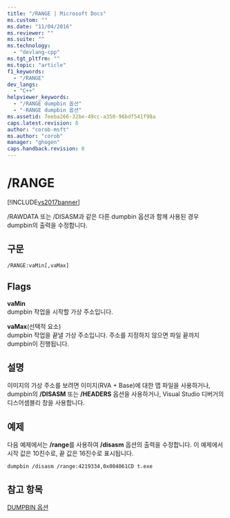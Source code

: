 ```yaml
---
title: "/RANGE | Microsoft Docs"
ms.custom: ""
ms.date: "11/04/2016"
ms.reviewer: ""
ms.suite: ""
ms.technology: 
  - "devlang-cpp"
ms.tgt_pltfrm: ""
ms.topic: "article"
f1_keywords: 
  - "/RANGE"
dev_langs: 
  - "C++"
helpviewer_keywords: 
  - "/RANGE dumpbin 옵션"
  - "-RANGE dumpbin 옵션"
ms.assetid: 7eeba266-32be-49cc-a350-96bdf541f98a
caps.latest.revision: 8
author: "corob-msft"
ms.author: "corob"
manager: "ghogen"
caps.handback.revision: 8
---
```

# /RANGE
[!INCLUDE[vs2017banner](../../assembler/inline/includes/vs2017banner.md)]

\/RAWDATA 또는 \/DISASM과 같은 다른 dumpbin 옵션과 함께 사용된 경우 dumpbin의 출력을 수정합니다.  
  
## 구문  
  
```  
/RANGE:vaMin[,vaMax]  
```  
  
## Flags  
 **vaMin**  
 dumpbin 작업을 시작할 가상 주소입니다.  
  
 **vaMax**\(선택적 요소\)  
 dumpbin 작업을 끝낼 가상 주소입니다.  주소를 지정하지 않으면 파일 끝까지 dumpbin이 진행됩니다.  
  
## 설명  
 이미지의 가상 주소를 보려면 이미지\(RVA \+ Base\)에 대한 맵 파일을 사용하거나, dumpbin의 **\/DISASM** 또는 **\/HEADERS** 옵션을 사용하거나, Visual Studio 디버거의 디스어셈블리 창을 사용합니다.  
  
## 예제  
 다음 예제에서는 **\/range**를 사용하여 **\/disasm** 옵션의 출력을 수정합니다.  이 예제에서 시작 값은 10진수로, 끝 값은 16진수로 표시됩니다.  
  
```  
dumpbin /disasm /range:4219334,0x004061CD t.exe  
```  
  
## 참고 항목  
 [DUMPBIN 옵션](../../build/reference/dumpbin-options.md)